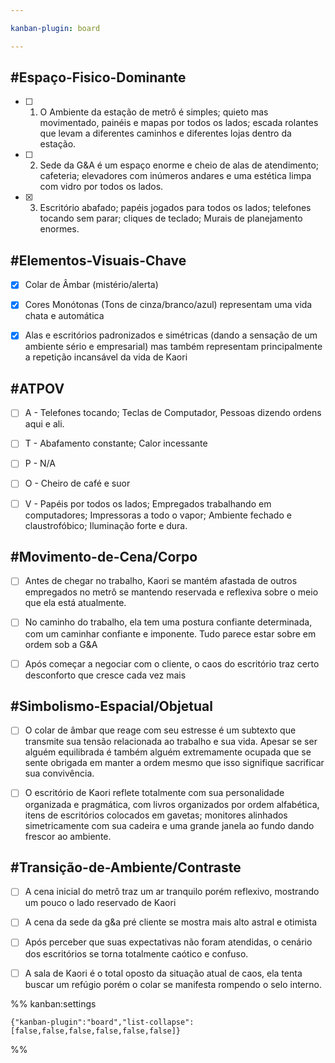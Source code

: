 ```yaml
---

kanban-plugin: board

---
```


## #Espaço-Fisico-Dominante

- [ ] 1. O Ambiente da estação de metrô é simples; quieto mas movimentado, painéis e mapas por todos os lados; escada rolantes que levam a diferentes caminhos e diferentes lojas dentro da estação.
- [ ] 2. Sede da G&A é um espaço enorme e cheio de alas de atendimento; cafeteria; elevadores com inúmeros andares e uma estética limpa com vidro por todos os lados.
- [x] 3. Escritório abafado; papéis jogados para todos os lados; telefones tocando sem parar; cliques de teclado; Murais de planejamento enormes.


## #Elementos-Visuais-Chave

- [x] Colar de Âmbar (mistério/alerta)
- [x] Cores Monótonas (Tons de cinza/branco/azul) representam uma vida chata e automática
- [x] Alas e escritórios padronizados e simétricas (dando a sensação de um ambiente sério e empresarial) mas também representam principalmente a repetição incansável da vida de Kaori


## #ATPOV

- [ ] A - Telefones tocando; Teclas de Computador, Pessoas dizendo ordens aqui e ali.
- [ ] T - Abafamento constante; Calor incessante
- [ ] P - N/A
- [ ] O - Cheiro de café e suor
- [ ] V - Papéis por todos os lados; Empregados trabalhando em computadores; Impressoras a todo o vapor; Ambiente fechado e claustrofóbico; Iluminação forte e dura.


## #Movimento-de-Cena/Corpo

- [ ] Antes de chegar no trabalho, Kaori se mantém afastada de outros empregados no metrô se mantendo reservada e reflexiva sobre o meio que ela está atualmente.
- [ ] No caminho do trabalho, ela tem uma postura confiante determinada, com um caminhar confiante e imponente. Tudo parece estar sobre em ordem sob a G&A
- [ ] Após começar a negociar com o cliente, o caos do escritório traz certo desconforto que cresce cada vez mais


## #Simbolismo-Espacial/Objetual

- [ ] O colar de âmbar que reage com seu estresse é um subtexto que transmite sua tensão relacionada ao trabalho e sua vida. Apesar se ser alguém equilibrada é também alguém extremamente ocupada que se sente obrigada em manter a ordem mesmo que isso signifique sacrificar sua convivência.
- [ ] O escritório de Kaori reflete totalmente com sua personalidade organizada e pragmática, com livros organizados por ordem alfabética, itens de escritórios colocados em gavetas; monitores alinhados simetricamente com sua cadeira e uma grande janela ao fundo dando frescor ao ambiente.


## #Transição-de-Ambiente/Contraste

- [ ] A cena inicial do metrô traz um ar tranquilo porém reflexivo, mostrando um pouco o lado reservado de Kaori
- [ ] A cena da sede da g&a pré cliente se mostra mais alto astral e otimista
- [ ] Após perceber que suas expectativas não foram atendidas, o cenário dos escritórios se torna totalmente caótico e confuso.
- [ ] A sala de Kaori é o total oposto da situação atual de caos, ela tenta buscar um refúgio porém o colar se manifesta rompendo o selo interno.




%% kanban:settings
```
{"kanban-plugin":"board","list-collapse":[false,false,false,false,false,false]}
```
%%